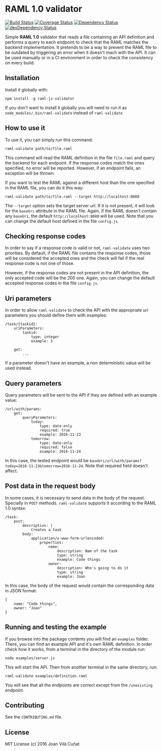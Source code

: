# RAML 1.0 validator

[![Build Status](https://travis-ci.org/joanvila/raml-js-validator.svg?branch=master)](https://travis-ci.org/joanvila/raml-js-validator)
[![Coverage Status](https://coveralls.io/repos/github/joanvila/raml-js-validator/badge.svg?branch=master)](https://coveralls.io/github/joanvila/raml-js-validator?branch=master)
[![Dependency Status](https://david-dm.org/joanvila/raml-js-validator/status.svg)](https://david-dm.org/joanvila/raml-js-validator)
[![devDependency Status](https://david-dm.org/joanvila/raml-js-validator/dev-status.svg)](https://david-dm.org/joanvila/raml-js-validator?type=dev)

Simple **RAML 1.0** validator that reads a file containing an API definition and performs a query to each endpoint to check that the RAML matches the backend implementation.
It pretends to be a way to prevent the RAML file to be outdated by triggering an error when it doesn't mach with the API. It can be used manually or in a CI environment in order to check the consistency on every build.

## Installation

Install it globally with:

```
npm install -g raml-js-validator
```

If you don't want to install it globally you will need to run it as `node_modules/.bin/raml-validate` instead of `raml-validate`

## How to use it

To use it, you can simply run this command:

```
raml-validate path/to/file.raml
```

This command will read the RAML definition in the file `file.raml` and query the backend for each endpoint. If the response codes match the ones specified, no error will be reported. However, if an endpoint fails, an exception will be thrown.

If you want to test the RAML against a different host than the one specified in the RAML file, you can do it this way:

```
raml-validate path/to/file.raml --target http://localhost:8080
```

The `--target` option sets the target server url. If it is not present, it will look for the `baseUri` attribute in the RAML file. Again, if the RAML doesn't contain any `baseUri`, the default `http://localhost:8080` will be used. Note that you can change the default host defined in the file `config.js`.

## Checking response codes

In order to say if a response code is valid or not, `raml-validate` uses two priorities. By default, if the RAML file contains the response codes, those will be considered the accepted ones and the check will fail if the real response code is not one of those.

However, if the response codes are not present in the API definition, the only accepted code will be the 200 one. Again, you can change the default accepted response codes in the file `config.js`.

## Uri parameters

In order to allow `raml-validate` to check the API with the appropriate uri parameters you should define them with examples:

```
/task/{taskid}:
    uriParameters:
        taskid:
            type: integer
            example: 3

    get:
        ...
```

If a parameter doesn't have an example, a non deterministic value will be used instead.

## Query parameters

Query parameters will be sent to the API if they are defined with an example value:

```
/url/with/params:
    get:
        queryParameters:
            today:
                type: date-only
                required: true
                example: 2016-11-23
            tomorrow:
                type: date-only
                required: false
                example: 2016-11-24
```

In this case, the tested endpoint would be `baseUri/url/with/params?today=2016-11-23&tomorrow=2016-11-24`. Note that required field doesn't affect.

## Post data in the request body

In some cases, it is necessary to send data in the body of the request. Specially in `POST` methods. `raml-validate` supports it according to the RAML 1.0 syntax:

```
/task:
    post:
        description: |
            Creates a task
        body:
            application/x-www-form-urlencoded:
                properties:
                    name:
                        description: Nam of the task
                        type: string
                        example: Code things
                    owner:
                        description: Who's going to do it
                        type: string
                        example: Joan
```

In this case, the body of the request would contain the corresponding data in JSON format:

```
{
    name: "Code things",
    owner: "Joan"
}
```

## Running and testing the example

If you browse into the package contents you will find an `examples` folder. There, you can find an example API and it's own RAML definition. In order check how it works, from a terminal in the directory of the module run:

```
node examples/server.js
```

This will start the API. Then from another terminal in the same directory, run:

```
raml-validate examples/definition.raml
```

You will see that all the endpoints are correct except from the `/unexisting` endpoint.

## Contributing

See the `CONTRIBUTING.md` file.

## License

MIT License (c) 2016 Joan Vilà Cuñat
